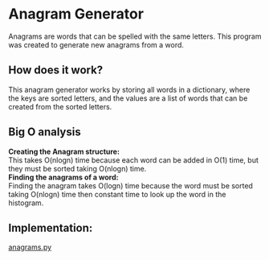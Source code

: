 # Anagram Generator
Anagrams are words that can be spelled with the same letters. This program
was created to generate new anagrams from a word.

## How does it work?
This anagram generator works by storing all words in a dictionary, where the
keys are sorted letters, and the values are a list of words that can be created
from the sorted letters.

## Big O analysis
**Creating the Anagram structure:**  
This takes O(nlogn) time because each word can be added
in O(1) time, but they must be sorted taking O(nlogn) time.  
**Finding the anagrams of a word:**  
Finding the anagram takes O(logn) time because the word must be sorted taking
O(nlogn) time then constant time to look up the word in the histogram.

## Implementation:
[anagrams.py](anagrams.py)